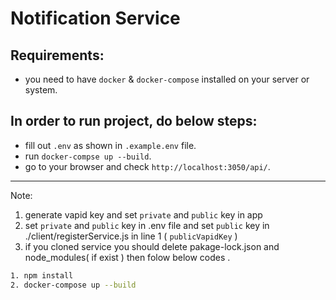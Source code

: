 # Notification Service

## Requirements:
  - you need to have `docker` & `docker-compose` installed on your server or system.
   
## In order to run project, do below steps:
  - fill out `.env` as shown in `.example.env` file.
  - run `docker-compse up --build`.
  - go to your browser and check `http://localhost:3050/api/`.

  ---
Note: 
1. generate vapid key and set `private` and `public` key in app
2. set `private` and `public` key in .env file and set `public` key in ./client/registerService.js
in line 1 ( `publicVapidKey` )
3. if you cloned service you should delete pakage-lock.json and node_modules( if exist ) then folow below codes .

```bash
1. npm install
2. docker-compose up --build
```

